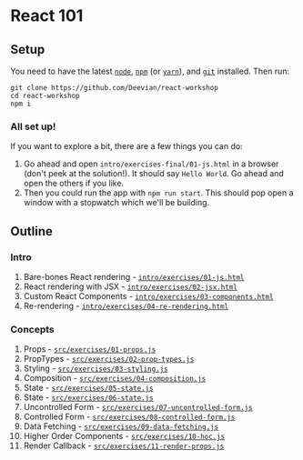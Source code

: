 # React 101

## Setup

You need to have the latest [`node`][node], [`npm`][npm] (or [`yarn`][yarn]), and [`git`][git] installed. Then run:

```
git clone https://github.com/Deevian/react-workshop
cd react-workshop
npm i
```

### All set up!

If you want to explore a bit, there are a few things you can do:

1. Go ahead and open `intro/exercises-final/01-js.html` in a browser (don't peek at the solution!). It should say `Hello World`. Go ahead and open the others if you like.
2. Then you could run the app with `npm run start`. This should pop open a window with a stopwatch which we'll be building.

## Outline

### Intro

1. Bare-bones React rendering - [`intro/exercises/01-js.html`](https://github.com/deevian/react-workshop/blob/master/intro/exercises/01-js.html)
2. React rendering with JSX - [`intro/exercises/02-jsx.html`](https://github.com/deevian/react-workshop/blob/master/intro/exercises/02-jsx.html)
3. Custom React Components - [`intro/exercises/03-components.html`](https://github.com/deevian/react-workshop/blob/master/intro/exercises/03-components.html)
4. Re-rendering - [`intro/exercises/04-re-rendering.html`](https://github.com/deevian/react-workshop/blob/master/intro/exercises/04-re-rendering.html)

### Concepts

1. Props - [`src/exercises/01-props.js`](https://github.com/deevian/react-workshop/blob/master/src/exercises/01-props.js)
2. PropTypes - [`src/exercises/02-prop-types.js`](https://github.com/deevian/react-workshop/blob/master/src/exercises/02-prop-types.js)
3. Styling - [`src/exercises/03-styling.js`](https://github.com/deevian/react-workshop/blob/master/src/exercises/03-styling.js)
4. Composition - [`src/exercises/04-composition.js`](https://github.com/deevian/react-workshop/blob/master/src/exercises/04-composition.js)
5. State - [`src/exercises/05-state.js`](https://github.com/deevian/react-workshop/blob/master/src/exercises/05-state.js)
6. State - [`src/exercises/06-state.js`](https://github.com/deevian/react-workshop/blob/master/src/exercises/06-state.js)
7. Uncontrolled Form - [`src/exercises/07-uncontrolled-form.js`](https://github.com/deevian/react-workshop/blob/master/src/exercises/07-uncontrolled-form.js)
8. Controlled Form - [`src/exercises/08-controlled-form.js`](https://github.com/deevian/react-workshop/blob/master/src/exercises/08-controlled-form.js)
9. Data Fetching - [`src/exercises/09-data-fetching.js`](https://github.com/deevian/react-workshop/blob/master/src/exercises/09-data-fetching.js)
10. Higher Order Components - [`src/exercises/10-hoc.js`](https://github.com/deevian/react-workshop/blob/master/src/exercises/10-hoc.js)
11. Render Callback - [`src/exercises/11-render-props.js`](https://github.com/deevian/react-workshop/blob/master/src/exercises/11-render-props.js)

[npm]: https://www.npmjs.com/
[yarn]: https://yarnpkg.com/
[node]: https://nodejs.org
[git]: https://git-scm.com/

